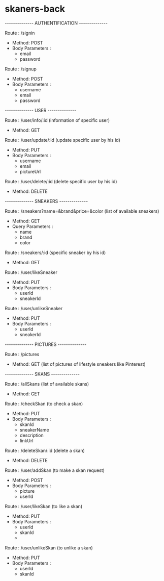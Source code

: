 # skaners-back

-------------- AUTHENTIFICATION --------------

Route : /signin

- Method: POST
- Body Parameters :
  - email
  - password

Route : /signup

- Method: POST
- Body Parameters :
  - username
  - email
  - password

-------------- USER --------------

Route : /user/info/:id (information of specific user)

- Method: GET

Route : /user/update/:id (update specific user by his id)

- Method: PUT
- Body Parameters :
  - username
  - email
  - pictureUrl

Route : /user/delete/:id (delete specific user by his id)

- Method: DELETE

-------------- SNEAKERS --------------

Route : /sneakers?name=&brand&price=&color (list of available sneakers)

- Method: GET
- Query Parameters :
  - name
  - brand
  - color

Route : /sneakers/:id (specific sneaker by his id)

- Method: GET

Route : /user/likeSneaker

- Method: PUT
- Body Parameters :
  - userId
  - sneakerId

Route : /user/unlikeSneaker

- Method: PUT
- Body Parameters :
  - userId
  - sneakerId

-------------- PICTURES --------------

Route : /pictures

- Method: GET (list of pictures of lifestyle sneakers like Pinterest)

-------------- SKANS --------------

Route : /allSkans (list of available skans)

- Method: GET

Route : /checkSkan (to check a skan)

- Method: PUT
- Body Parameters :
  - skanId
  - sneakerName
  - description
  - linkUrl

Route : /deleteSkan/:id (delete a skan)

- Method: DELETE

Route : /user/addSkan (to make a skan request)

- Method: POST
- Body Parameters :
  - picture
  - userId

Route : /user/likeSkan (to like a skan)

- Method: PUT
- Body Parameters :
  - userId
  - skanId
  - 
Route : /user/unlikeSkan (to unlike a skan)

- Method: PUT
- Body Parameters :
  - userId
  - skanId
